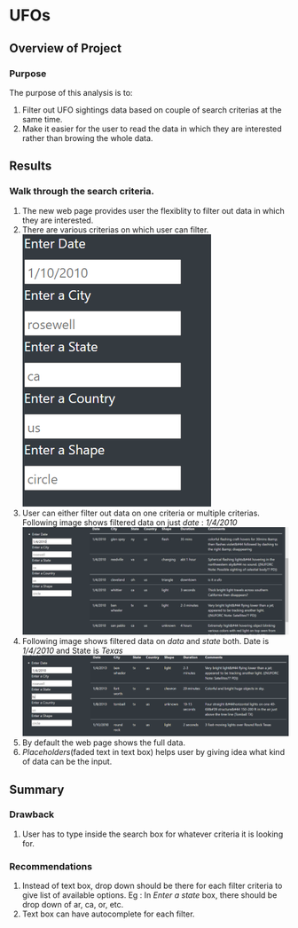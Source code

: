 # UFOs

## Overview of Project

### Purpose
The purpose of this analysis is to:
1. Filter out UFO sightings data based on couple of search criterias at the same time.  
2. Make it easier for the user to read the data in which they are interested rather than browing the whole data. 


## Results

### Walk through the search criteria. 
1. The new web page provides user the flexiblity to filter out data in which they are interested. 
2. There are various criterias on which user can filter. 
![](./images/filters.png)
3. User can either filter out data on one criteria or multiple criterias. 
   Following image shows filtered data on just *date* : *1/4/2010*
![](./images/filterOnOnlyDate.PNG)
4. Following image shows filtered data on *data* and *state* both. 
   Date is *1/4/2010* and State is *Texas*
![](./images/dateAndState.png)
5. By default the web page shows the full data. 
6. *Placeholders*(faded text in text box) helps user by giving idea what kind of data can be the input. 

## Summary

### Drawback
1. User has to type inside the search box for whatever criteria it is looking for. 

### Recommendations
1. Instead of text box, drop down should be there for each filter criteria to give list of available options. 
   Eg : In *Enter a state* box, there should be drop down of ar, ca, or, etc. 
2. Text box can have autocomplete for each filter. 
